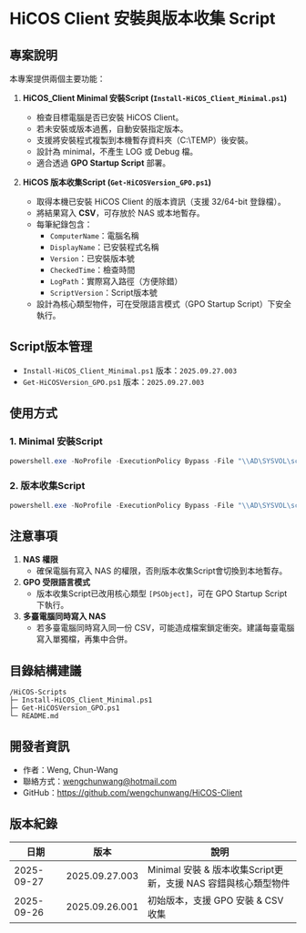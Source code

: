 # HiCOS Client 安裝與版本收集 Script

## 專案說明
本專案提供兩個主要功能：

1. **HiCOS_Client Minimal 安裝Script (`Install-HiCOS_Client_Minimal.ps1`)**
   - 檢查目標電腦是否已安裝 HiCOS Client。
   - 若未安裝或版本過舊，自動安裝指定版本。
   - 支援將安裝程式複製到本機暫存資料夾（C:\TEMP）後安裝。
   - 設計為 minimal，不產生 LOG 或 Debug 檔。
   - 適合透過 **GPO Startup Script** 部署。

2. **HiCOS 版本收集Script (`Get-HiCOSVersion_GPO.ps1`)**
   - 取得本機已安裝 HiCOS Client 的版本資訊（支援 32/64-bit 登錄檔）。
   - 將結果寫入 **CSV**，可存放於 NAS 或本地暫存。
   - 每筆紀錄包含：
     - `ComputerName`：電腦名稱
     - `DisplayName`：已安裝程式名稱
     - `Version`：已安裝版本號
     - `CheckedTime`：檢查時間
     - `LogPath`：實際寫入路徑（方便除錯）
     - `ScriptVersion`：Script版本號
   - 設計為核心類型物件，可在受限語言模式（GPO Startup Script）下安全執行。

## Script版本管理
- `Install-HiCOS_Client_Minimal.ps1` 版本：`2025.09.27.003`
- `Get-HiCOSVersion_GPO.ps1` 版本：`2025.09.27.003`

## 使用方式

### 1. Minimal 安裝Script
```powershell
powershell.exe -NoProfile -ExecutionPolicy Bypass -File "\\AD\SYSVOL\scripts\Install-HiCOS_Client_Minimal.ps1"
```

### 2. 版本收集Script
```powershell
powershell.exe -NoProfile -ExecutionPolicy Bypass -File "\\AD\SYSVOL\scripts\Get-HiCOSVersion_GPO.ps1"
```

## 注意事項
1. **NAS 權限**  
   - 確保電腦有寫入 NAS 的權限，否則版本收集Script會切換到本地暫存。
2. **GPO 受限語言模式**  
   - 版本收集Script已改用核心類型 `[PSObject]`，可在 GPO Startup Script 下執行。
3. **多臺電腦同時寫入 NAS**  
   - 若多臺電腦同時寫入同一份 CSV，可能造成檔案鎖定衝突。建議每臺電腦寫入單獨檔，再集中合併。

## 目錄結構建議
```
/HiCOS-Scripts
├─ Install-HiCOS_Client_Minimal.ps1
├─ Get-HiCOSVersion_GPO.ps1
└─ README.md
```

## 開發者資訊
- 作者：Weng, Chun-Wang
- 聯絡方式：wengchunwang@hotmail.com
- GitHub：https://github.com/wengchunwang/HiCOS-Client

## 版本紀錄
| 日期       | 版本         | 說明 |
|------------|--------------|------|
| 2025-09-27 | 2025.09.27.003 | Minimal 安裝 & 版本收集Script更新，支援 NAS 容錯與核心類型物件 |
| 2025-09-26 | 2025.09.26.001 | 初始版本，支援 GPO 安裝 & CSV 收集 |
